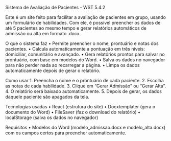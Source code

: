 Sistema de Avaliação de Pacientes - WST 5.4.2

Este é um site feito para facilitar a avaliação de pacientes em grupo, usando um formulário de habilidades. Com ele, é possível preencher os dados de até 5 pacientes ao mesmo tempo e gerar relatórios automáticos de admissão ou alta em formato .docx.

O que o sistema faz
	•	Permite preencher o nome, prontuário e notas dos pacientes.
	•	Calcula automaticamente a pontuação em três níveis: domiciliar, comunitário e avançado.
	•	Gera relatórios prontos para salvar no prontuário, com base em modelos do Word.
	•	Salva os dados no navegador para não perder nada ao recarregar a página.
	•	Limpa os dados automaticamente depois de gerar o relatório.

Como usar
	1.	Preencha o nome e o prontuário de cada paciente.
	2.	Escolha as notas de cada habilidade.
	3.	Clique em “Gerar Admissão” ou “Gerar Alta”.
	4.	O relatório será baixado automaticamente.
	5.	Depois de gerar, os dados daquele paciente são apagados da tela.

Tecnologias usadas
	•	React (estrutura do site)
	•	Docxtemplater (gera o documento do Word)
	•	FileSaver (faz o download do relatório)
	•	localStorage (salva os dados no navegador)

Requisitos
	•	Modelos do Word (modelo_admissao.docx e modelo_alta.docx) com os campos certos para preencher automaticamente.